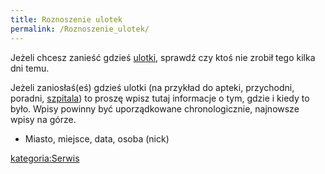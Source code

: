 ```yaml
---
title: Roznoszenie ulotek
permalink: /Roznoszenie_ulotek/
---
```


Jeżeli chcesz zanieść gdzieś [ulotki](/atopedia/ulotka "wikilink"), sprawdź czy ktoś nie zrobił tego kilka dni temu.

Jeżeli zaniosłaś(eś) gdzieś ulotki (na przykład do apteki, przychodni, poradni, [szpitala](/atopedia/szpital "wikilink")) to proszę wpisz tutaj informacje o tym, gdzie i kiedy to było. Wpisy powinny być uporządkowane chronologicznie, najnowsze wpisy na górze.

-   Miasto, miejsce, data, osoba (nick)

[kategoria:Serwis](/atopedia/kategoria:Serwis "wikilink")